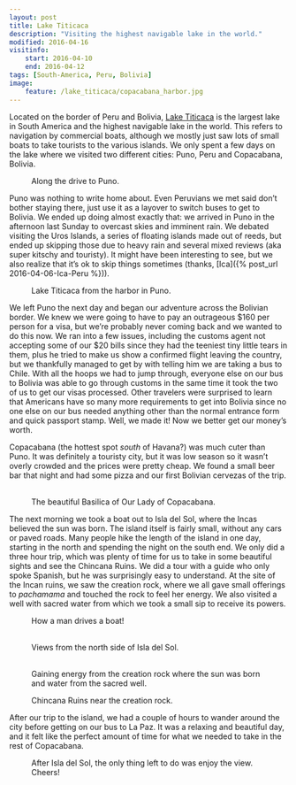 ```yaml
---
layout: post
title: Lake Titicaca
description: "Visiting the highest navigable lake in the world."
modified: 2016-04-16
visitinfo:
    start: 2016-04-10
    end: 2016-04-12
tags: [South-America, Peru, Bolivia]
image:
    feature: /lake_titicaca/copacabana_harbor.jpg
---
```


Located on the border of Peru and Bolivia, [Lake Titicaca](https://en.wikipedia.org/wiki/Lake_Titicaca) is the largest lake in South America and the highest navigable lake in the world. This refers to navigation by commercial boats, although we mostly just saw lots of small boats to take tourists to the various islands. We only spent a few days on the lake where we visited two different cities: Puno, Peru and Copacabana, Bolivia. 

<figure>
    <a href="/images/lake_titicaca/bus_ride_to_puno.jpg"><img src="/images/lake_titicaca/bus_ride_to_puno.jpg" alt=""></a>
    <figcaption>Along the drive to Puno.</figcaption>
</figure>

Puno was nothing to write home about. Even Peruvians we met said don’t bother staying there, just use it as a layover to switch buses to get to Bolivia. We ended up doing almost exactly that: we arrived in Puno in the afternoon last Sunday to overcast skies and imminent rain. We debated visiting the Uros Islands, a series of floating islands made out of reeds, but ended up skipping those due to heavy rain and several mixed reviews (aka super kitschy and touristy). It might have been interesting to see, but we also realize that it’s ok to skip things sometimes (thanks, [Ica]({% post_url 2016-04-06-Ica-Peru %})).

<figure>
    <a href="/images/lake_titicaca/titicaca_puno.jpg"><img src="/images/lake_titicaca/titicaca_puno.jpg" alt=""></a>
    <figcaption>Lake Titicaca from the harbor in Puno.</figcaption>
</figure>

We left Puno the next day and began our adventure across the Bolivian border. We knew we were going to have to pay an outrageous $160 per person for a visa, but we’re probably never coming back and we wanted to do this now. We ran into a few issues, including the customs agent not accepting some of our $20 bills since they had the teeniest tiny little tears in them, plus he tried to make us show a confirmed flight leaving the country, but we thankfully managed to get by with telling him we are taking a bus to Chile. With all the hoops we had to jump through, everyone else on our bus to Bolivia was able to go through customs in the same time it took the two of us to get our visas processed. Other travelers were surprised to learn that Americans have so many more requirements to get into Bolivia since no one else on our bus needed anything other than the normal entrance form and quick passport stamp. Well, we made it! Now we better get our money’s worth. 

Copacabana (the hottest spot *south* of Havana?) was much cuter than Puno. It was definitely a touristy city, but it was low season so it wasn’t overly crowded and the prices were pretty cheap. We found a small beer bar that night and had some pizza and our first Bolivian cervezas of the trip.

<figure class="half">
    <a href="/images/lake_titicaca/church.jpg"><img src="/images/lake_titicaca/church.jpg" alt=""></a>
    <a href="/images/lake_titicaca/church2.jpg"><img src="/images/lake_titicaca/church2.jpg" alt=""></a>
    <figcaption>The beautiful Basilica of Our Lady of Copacabana.</figcaption>
</figure>

The next morning we took a boat out to Isla del Sol, where the Incas believed the sun was born. The island itself is fairly small, without any cars or paved roads. Many people hike the length of the island in one day, starting in the north and spending the night on the south end. We only did a three hour trip, which was plenty of time for us to take in some beautiful sights and see the Chincana Ruins. We did a tour with a guide who only spoke Spanish, but he was surprisingly easy to understand. At the site of the Incan ruins, we saw the creation rock, where we all gave small offerings to *pachamama* and touched the rock to feel her energy. We also visited a well with sacred water from which we took a small sip to receive its powers.

<figure>
    <a href="/images/lake_titicaca/how_to_boat.jpg"><img src="/images/lake_titicaca/how_to_boat.jpg" alt=""></a>
    <figcaption>How a man drives a boat!</figcaption>
</figure>
<figure>
    <a href="/images/lake_titicaca/isla_del_sol.jpg"><img src="/images/lake_titicaca/isla_del_sol.jpg" alt=""></a>
    <a href="/images/lake_titicaca/isla_del_sol2.jpg"><img src="/images/lake_titicaca/isla_del_sol2.jpg" alt=""></a>
    <figcaption>Views from the north side of Isla del Sol.</figcaption>
</figure>
<figure class="half">
    <a href="/images/lake_titicaca/energy_rock.jpg"><img src="/images/lake_titicaca/energy_rock.jpg" alt=""></a>
    <a href="/images/lake_titicaca/water_from_well.jpg"><img src="/images/lake_titicaca/water_from_well.jpg" alt=""></a>
    <figcaption>Gaining energy from the creation rock where the sun was born and water from the sacred well.</figcaption>
</figure>
<figure>
    <a href="/images/lake_titicaca/chincana_ruins.jpg"><img src="/images/lake_titicaca/chincana_ruins.jpg" alt=""></a>
    <figcaption>Chincana Ruins near the creation rock.</figcaption>
</figure>

After our trip to the island, we had a couple of hours to wander around the city before getting on our bus to La Paz. It was a relaxing and beautiful day, and it felt like the perfect amount of time for what we needed to take in the rest of Copacabana.

<figure>
    <a href="/images/lake_titicaca/cheers.jpg"><img src="/images/lake_titicaca/cheers.jpg" alt=""></a>
    <figcaption>After Isla del Sol, the only thing left to do was enjoy the view. Cheers!</figcaption>
</figure>